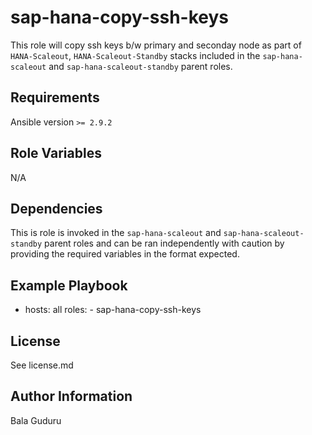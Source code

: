 sap-hana-copy-ssh-keys
=========

This role will copy ssh keys b/w primary and seconday node as part of `HANA-Scaleout`, `HANA-Scaleout-Standby` stacks included in the `sap-hana-scaleout` and `sap-hana-scaleout-standby` parent roles.

Requirements
------------

Ansible version `>= 2.9.2`

Role Variables
--------------
N/A

Dependencies
------------

This is role is invoked in the `sap-hana-scaleout` and `sap-hana-scaleout-standby` parent roles and can be ran independently with caution by providing the required variables in the format expected.

Example Playbook
----------------

  - hosts: all
    roles:
        - sap-hana-copy-ssh-keys

License
-------

See license.md

Author Information
------------------

Bala Guduru
